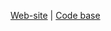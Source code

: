 [Web-site](https://bordun2022.github.io/my-portfolio/) |
[Code base](https://github.com/bordun2022/my-portfolio)

